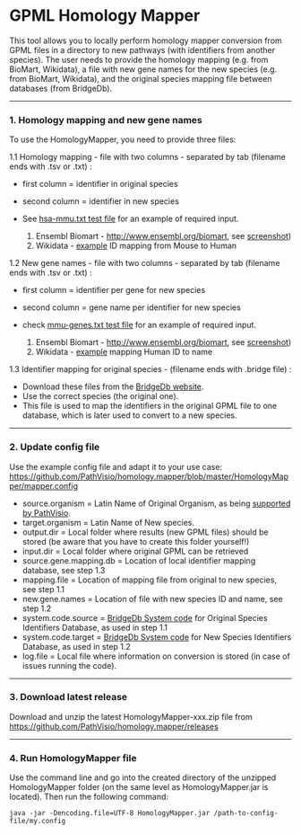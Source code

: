# GPML Homology Mapper

This tool allows you to locally perform homology mapper conversion from GPML files in a directory to new pathways (with identifiers from another species). The user needs to provide the homology mapping (e.g. from BioMart, Wikidata), a file with new gene names for the new species (e.g. from BioMart, Wikidata), and the original species mapping file between databases (from BridgeDb).

----

### 1. Homology mapping and new gene names
To use the HomologyMapper, you need to provide three files:

1.1 Homology mapping - file with two columns - separated by tab (filename ends with .tsv or .txt) :
  * first column = identifier in original species
  * second column = identifier in new species
  * See [hsa-mmu.txt test file](https://github.com/PathVisio/homology.mapper/tree/master/test) for an example of required input.

     1. Ensembl Biomart - http://www.ensembl.org/biomart, see [screenshot](https://github.com/PathVisio/homology.mapper/blob/master/test/biomart-homology.png))  
     1. Wikidata - [example](https://w.wiki/AeL) ID mapping from Mouse to Human
  
1.2 New gene names - file with two columns - separated by tab (filename ends with .tsv or .txt) :
  * first column = identifier per gene for new species
  * second column = gene name per identifier for new species
  * check [mmu-genes.txt test file](https://github.com/PathVisio/homology.mapper/tree/master/test) for an example of required input.

    1. Ensembl Biomart - http://www.ensembl.org/biomart, see [screenshot](https://github.com/PathVisio/homology.mapper/blob/master/test/biomart-gene-names.png))
    1. Wikidata - [example](https://w.wiki/AeM) mapping Human ID to name

1.3 Identifier mapping for original species - (filename ends with .bridge file) :
  * Download these files from the [BridgeDb website](https://bridgedb.github.io/data/gene_database/).
  * Use the correct species (the original one).
  * This file is used to map the identifiers in the original GPML file to one database, which is later used to convert to a new species.
----

### 2. Update config file
Use the example config file and adapt it to your use case:
https://github.com/PathVisio/homology.mapper/blob/master/HomologyMapper/mapper.config
  * source.organism = Latin Name of Original Organism, as being [supported by PathVisio](https://www.bridgedb.org/mapping-databases/ensembl-gene-mappings/).
  * target.organism = Latin Name of New species.
  * output.dir = Local folder where results (new GPML files) should be stored (be aware that you have to create this folder yourself!)
  * input.dir = Local folder where original GPML can be retrieved
  * source.gene.mapping.db = Location of local identifier mapping database, see step 1.3
  * mapping.file = Location of mapping file from original to new species, see step 1.1
  * new.gene.names = Location of file with new species ID and name, see step 1.2
  * system.code.source = [BridgeDb System code](https://www.bridgedb.org/documentation/system-codes/) for Original Species Identifiers Database, as used in step 1.1
  * system.code.target = [BridgeDb System code](https://www.bridgedb.org/documentation/system-codes/) for New Species Identifiers Database, as used in step 1.2
  * log.file =  Local file where information on conversion is stored (in case of issues running the code).
----

### 3. Download latest release
Download and unzip the latest HomologyMapper-xxx.zip file from https://github.com/PathVisio/homology.mapper/releases

----

### 4. Run HomologyMapper file
Use the command line and go into the created directory of the unzipped HomologyMapper folder (on the same level as HomologyMapper.jar is located). Then run the following command:
```
java -jar -Dencoding.file=UTF-8 HomologyMapper.jar /path-to-config-file/my.config
```
